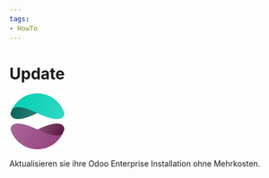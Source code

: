 ```yaml
---
tags:
- HowTo
---
```

# Update
![icons_odoo_website_enterprise](assets/icons_odoo_website_enterprise.png)

Aktualisieren sie ihre Odoo Enterprise Installation ohne Mehrkosten.